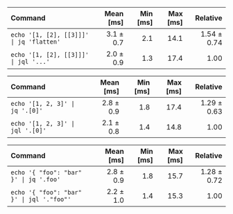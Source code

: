 | Command | Mean [ms] | Min [ms] | Max [ms] | Relative |
|:---|---:|---:|---:|---:|
| `echo '[1, [2], [[3]]]' \| jq 'flatten'` | 3.1 ± 0.7 | 2.1 | 14.1 | 1.54 ± 0.74 |
| `echo '[1, [2], [[3]]]' \| jql '...'` | 2.0 ± 0.9 | 1.3 | 17.4 | 1.00 |

| Command | Mean [ms] | Min [ms] | Max [ms] | Relative |
|:---|---:|---:|---:|---:|
| `echo '[1, 2, 3]' \| jq '.[0]'` | 2.8 ± 0.9 | 1.8 | 17.4 | 1.29 ± 0.63 |
| `echo '[1, 2, 3]' \| jql '.[0]'` | 2.1 ± 0.8 | 1.4 | 14.8 | 1.00 |

| Command | Mean [ms] | Min [ms] | Max [ms] | Relative |
|:---|---:|---:|---:|---:|
| `echo '{ "foo": "bar" }' \| jq '.foo'` | 2.8 ± 0.9 | 1.8 | 15.7 | 1.28 ± 0.72 |
| `echo '{ "foo": "bar" }' \| jql '."foo"'` | 2.2 ± 1.0 | 1.4 | 15.3 | 1.00 |

